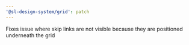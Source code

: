 ```yaml
---
'@sl-design-system/grid': patch
---
```


Fixes issue where skip links are not visible because they are positioned underneath the grid

